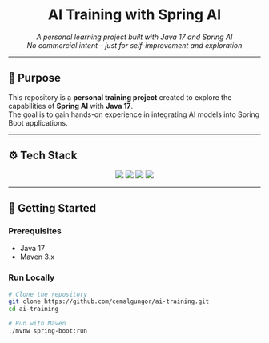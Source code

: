 <h1 align="center">AI Training with Spring AI</h1>
<p align="center">
  <i>A personal learning project built with Java 17 and Spring AI</i><br>
  <i>No commercial intent – just for self-improvement and exploration</i>
</p>

---

## 🎯 Purpose
This repository is a **personal training project** created to explore the capabilities of **Spring AI** with **Java 17**.  
The goal is to gain hands-on experience in integrating AI models into Spring Boot applications.

---

## ⚙️ Tech Stack
<p align="center">
  <img src="https://img.shields.io/badge/Java_17-ED8B00?style=for-the-badge&logo=openjdk&logoColor=white"/>
  <img src="https://img.shields.io/badge/Spring_Boot-6DB33F?style=for-the-badge&logo=springboot&logoColor=white"/>
  <img src="https://img.shields.io/badge/Spring_AI-00A859?style=for-the-badge&logo=spring&logoColor=white"/>
  <img src="https://img.shields.io/badge/Maven-C71A36?style=for-the-badge&logo=apachemaven&logoColor=white"/>
</p>

---

## 🚀 Getting Started

### Prerequisites
- Java 17  
- Maven 3.x  

### Run Locally
```bash
# Clone the repository
git clone https://github.com/cemalgungor/ai-training.git
cd ai-training

# Run with Maven
./mvnw spring-boot:run
